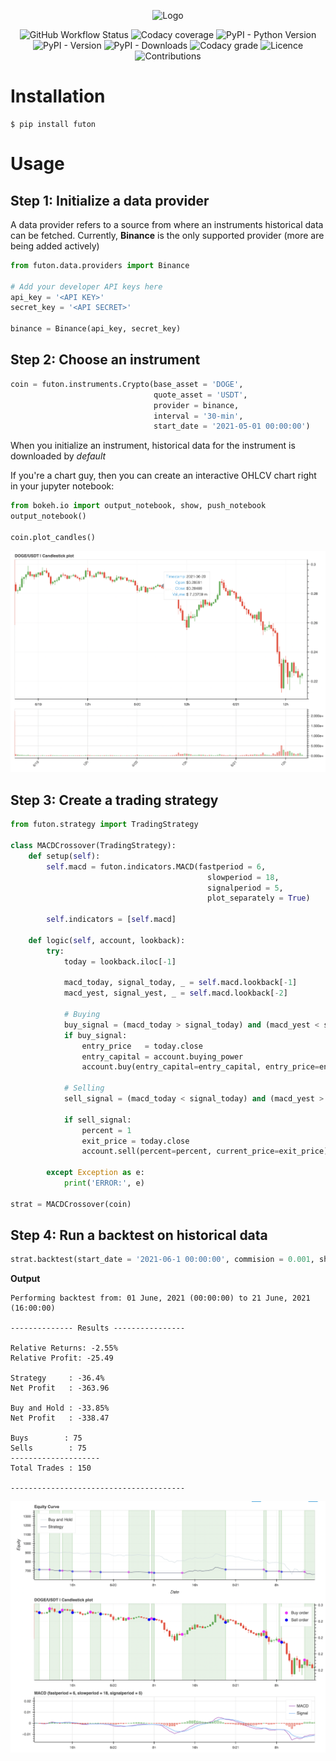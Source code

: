 <p align="center">
<img width="341" alt="Logo" src="https://user-images.githubusercontent.com/29514438/122650855-bd657b00-d152-11eb-8296-1407f832bd91.png">
</p>

<p align="center">
<img alt="GitHub Workflow Status" src="https://img.shields.io/github/workflow/status/agrawal-rohit/futon/Build">
<!-- <img alt="PyPI - Status" src="https://img.shields.io/pypi/status/futon"> -->
<!-- <img alt="Codecov" src="https://img.shields.io/codecov/c/github/agrawal-rohit/futon"> -->
<img alt="Codacy coverage" src="https://img.shields.io/codacy/coverage/9102daf9ad9546dbbec1cb26a339e0e5">
<img alt="PyPI - Python Version" src="https://img.shields.io/pypi/pyversions/futon">
<img alt="PyPI - Version" src="https://img.shields.io/pypi/v/futon">
<img alt="PyPI - Downloads" src="https://img.shields.io/pypi/dm/futon">
<img alt="Codacy grade" src="https://img.shields.io/codacy/grade/9102daf9ad9546dbbec1cb26a339e0e5">
<img alt="Licence" src="https://img.shields.io/github/license/agrawal-rohit/futon">
<img alt="Contributions" src="https://img.shields.io/badge/contributions-welcome-orange">
</p>

# Installation

```shell
$ pip install futon
```

# Usage

## Step 1: Initialize a data provider

A data provider refers to a source from where an instruments historical data can be fetched. Currently, **Binance** is the only supported provider (more are being added actively)

```python
from futon.data.providers import Binance

# Add your developer API keys here
api_key = '<API KEY>'
secret_key = '<API SECRET>'

binance = Binance(api_key, secret_key)
```

## Step 2: Choose an instrument

```python
coin = futon.instruments.Crypto(base_asset = 'DOGE',
                                quote_asset = 'USDT',
                                provider = binance,
                                interval = '30-min',
                                start_date = '2021-05-01 00:00:00')
```

When you initialize an instrument, historical data for the instrument is downloaded by _default_

If you're a chart guy, then you can create an interactive OHLCV chart right in your jupyter notebook:

```python
from bokeh.io import output_notebook, show, push_notebook
output_notebook()

coin.plot_candles()
```

![Candlestick Plot](imgs/candlestick_plot.png)

## Step 3: Create a trading strategy

```python
from futon.strategy import TradingStrategy

class MACDCrossover(TradingStrategy):
    def setup(self):
        self.macd = futon.indicators.MACD(fastperiod = 6,
                                            slowperiod = 18,
                                            signalperiod = 5,
                                            plot_separately = True)

        self.indicators = [self.macd]

    def logic(self, account, lookback):
        try:
            today = lookback.iloc[-1]

            macd_today, signal_today, _ = self.macd.lookback[-1]
            macd_yest, signal_yest, _ = self.macd.lookback[-2]

            # Buying
            buy_signal = (macd_today > signal_today) and (macd_yest < signal_yest)
            if buy_signal:
                entry_price   = today.close
                entry_capital = account.buying_power
                account.buy(entry_capital=entry_capital, entry_price=entry_price)

            # Selling
            sell_signal = (macd_today < signal_today) and (macd_yest > signal_yest)

            if sell_signal:
                percent = 1
                exit_price = today.close
                account.sell(percent=percent, current_price=exit_price)

        except Exception as e:
            print('ERROR:', e)

strat = MACDCrossover(coin)
```

## Step 4: Run a backtest on historical data

```python
strat.backtest(start_date = '2021-06-1 00:00:00', commision = 0.001, show_trades = True)
```

**Output**

    Performing backtest from: 01 June, 2021 (00:00:00) to 21 June, 2021 (16:00:00)

    -------------- Results ----------------

    Relative Returns: -2.55%
    Relative Profit: -25.49

    Strategy     : -36.4%
    Net Profit   : -363.96

    Buy and Hold : -33.85%
    Net Profit   : -338.47

    Buys        : 75
    Sells        : 75
    --------------------
    Total Trades : 150

    ---------------------------------------

![Backtest Plot](imgs/backtest.png)
